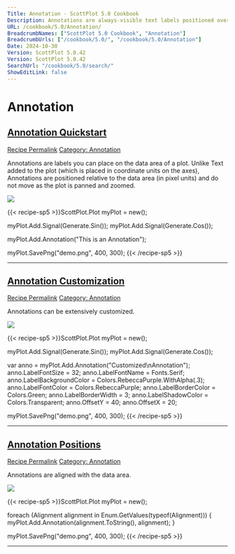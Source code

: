 ```yaml
---
Title: Annotation - ScottPlot 5.0 Cookbook
Description: Annotations are always-visible text labels positioned over the data area.
URL: /cookbook/5.0/Annotation/
BreadcrumbNames: ["ScottPlot 5.0 Cookbook", "Annotation"]
BreadcrumbUrls: ["/cookbook/5.0/", "/cookbook/5.0/Annotation"]
Date: 2024-10-30
Version: ScottPlot 5.0.42
Version: ScottPlot 5.0.42
SearchUrl: "/cookbook/5.0/search/"
ShowEditLink: false
---
```


<h1>Annotation</h1>


<h2 style='border-bottom: 0;'><a href='/cookbook/5.0/Annotation/AnnotationQuickstart'>Annotation Quickstart</a></h2>

<div class="d-flex mb-2">
<a class="btn btn-sm btn-primary me-1" href="/cookbook/5.0/Annotation/AnnotationQuickstart">Recipe Permalink</a>
<a class="btn btn-sm btn-success me-1" href="/cookbook/5.0/Annotation">Category: Annotation</a>
</div>

Annotations are labels you can place on the data area of a plot. Unlike Text added to the plot (which is placed in coordinate units on the axes), Annotations are positioned relative to the data area (in pixel units) and do not move as the plot is panned and zoomed.

[![](/cookbook/5.0/images/AnnotationQuickstart.png?241029205813)](/cookbook/5.0/images/AnnotationQuickstart.png?241029205813)

{{< recipe-sp5 >}}ScottPlot.Plot myPlot = new();

myPlot.Add.Signal(Generate.Sin());
myPlot.Add.Signal(Generate.Cos());

myPlot.Add.Annotation("This is an Annotation");

myPlot.SavePng("demo.png", 400, 300);
{{< /recipe-sp5 >}}

<hr class='my-5 invisible'>



<h2 style='border-bottom: 0;'><a href='/cookbook/5.0/Annotation/AnnotationCustomize'>Annotation Customization</a></h2>

<div class="d-flex mb-2">
<a class="btn btn-sm btn-primary me-1" href="/cookbook/5.0/Annotation/AnnotationCustomize">Recipe Permalink</a>
<a class="btn btn-sm btn-success me-1" href="/cookbook/5.0/Annotation">Category: Annotation</a>
</div>

Annotations can be extensively customized.

[![](/cookbook/5.0/images/AnnotationCustomize.png?241029205813)](/cookbook/5.0/images/AnnotationCustomize.png?241029205813)

{{< recipe-sp5 >}}ScottPlot.Plot myPlot = new();

myPlot.Add.Signal(Generate.Sin());
myPlot.Add.Signal(Generate.Cos());

var anno = myPlot.Add.Annotation("Customized\nAnnotation");
anno.LabelFontSize = 32;
anno.LabelFontName = Fonts.Serif;
anno.LabelBackgroundColor = Colors.RebeccaPurple.WithAlpha(.3);
anno.LabelFontColor = Colors.RebeccaPurple;
anno.LabelBorderColor = Colors.Green;
anno.LabelBorderWidth = 3;
anno.LabelShadowColor = Colors.Transparent;
anno.OffsetY = 40;
anno.OffsetX = 20;

myPlot.SavePng("demo.png", 400, 300);
{{< /recipe-sp5 >}}

<hr class='my-5 invisible'>



<h2 style='border-bottom: 0;'><a href='/cookbook/5.0/Annotation/AnnotationPositions'>Annotation Positions</a></h2>

<div class="d-flex mb-2">
<a class="btn btn-sm btn-primary me-1" href="/cookbook/5.0/Annotation/AnnotationPositions">Recipe Permalink</a>
<a class="btn btn-sm btn-success me-1" href="/cookbook/5.0/Annotation">Category: Annotation</a>
</div>

Annotations are aligned with the data area.

[![](/cookbook/5.0/images/AnnotationPositions.png?241029205813)](/cookbook/5.0/images/AnnotationPositions.png?241029205813)

{{< recipe-sp5 >}}ScottPlot.Plot myPlot = new();

foreach (Alignment alignment in Enum.GetValues(typeof(Alignment)))
{
    myPlot.Add.Annotation(alignment.ToString(), alignment);
}

myPlot.SavePng("demo.png", 400, 300);
{{< /recipe-sp5 >}}

<hr class='my-5 invisible'>


